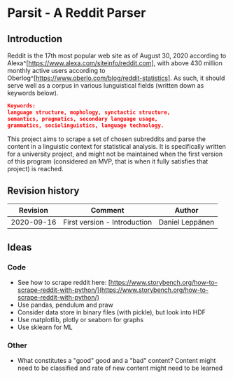 # Parsit - A Reddit Parser

## Introduction 

Reddit is the 17th most popular web site as of August 30, 2020 according to Alexa^[https://www.alexa.com/siteinfo/reddit.com], with above 430 million monthly active users according to Oberlog^[https://www.oberlo.com/blog/reddit-statistics]. As such, it should serve well as a corpus in various lunguistical fields (written down as keywords below).

```json
Keywords:
language structure, mophology, synctactic structure, 
semantics, pragmatics, secondary language usage, 
grammatics, sociolinguistics, language technology.
```

This project aims to scrape a set of chosen subreddits and parse the content in a linguistic context for statistical analysis. It is specifically written for a university project, and might not be maintained when the first version of this program (considered an MVP, that is when it fully satisfies that project) is reached.

## Revision history

| Revision   | Comment                      | Author          |
|------------|------------------------------|-----------------|
| 2020-09-16 | First version - Introduction | Daniel Leppänen |

## Ideas

### Code

- See how to scrape reddit here: [https://www.storybench.org/how-to-scrape-reddit-with-python/](https://www.storybench.org/how-to-scrape-reddit-with-python/)
- Use pandas, pendulum and praw
- Consider data store in binary files (with pickle), but look into HDF
- Use matplotlib, plotly or seaborn for graphs
- Use sklearn for ML

### Other

- What constitutes a "good" good and a "bad" content?
    Content might need to be classified and rate of new content might need to be learned
